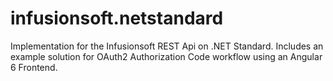 # infusionsoft.netstandard
Implementation for the Infusionsoft REST Api on .NET Standard. Includes an example solution for OAuth2 Authorization Code workflow using an Angular 6 Frontend. 
